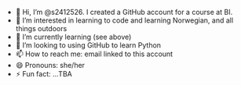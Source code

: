 - 👋 Hi, I’m @s2412526.  I created a GitHub account for a course at BI.
- 👀 I’m interested in learning to code and learning Norwegian, and all things outdoors
- 🌱 I’m currently learning (see above)
- 💞️ I’m looking to using GitHub to learn Python
- 📫 How to reach me: email linked to this account
- 😄 Pronouns: she/her
- ⚡ Fun fact: ...TBA

<!---
s2412526/s2412526 is a ✨ special ✨ repository because its `README.md` (this file) appears on your GitHub profile.
You can click the Preview link to take a look at your changes.
--->
